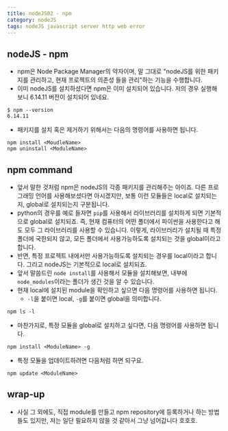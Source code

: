 ```yaml
---
title: nodeJS02 - npm
category: nodeJS
tags: nodeJS javascript server http web error
---
```


## nodeJS - npm

- npm은 Node Package Manager의 약자이며, 말 그대로 "nodeJS를 위한 패키지를 관리하고, 현재 프로젝트의 의존성 들을 관리"하는 기능을 수행합니다.
- 이미 nodeJS를 설치하셨다면 npm은 이미 설치되어 있습니다. 저의 경우 실행해 보니 6.14.11 버전이 설치되어 있네요.

```plaintext
$ npm --version
6.14.11
```

- 패키지를 설치 혹은 제거하기 위해서는 다음의 명령어를 사용하면 됩니다.

```plaintext
npm install <MoudleName>
npm uninstall <ModuleName>
```

## npm command

- 앞서 말한 것처럼 npm은 nodeJS의 각종 패키지를 관리해주는 아이죠. 다른 프로그래밍 언어를 사용해보셨다면 아시겠지만, 보통 이런 모듈들은 local로 설치되는지, global로 설치되는지 구분됩니다.
- python의 경우를 예로 들자면 `pip`를 사용해서 라이브러리를 설치하게 되면 기본적으로 global로 설치되죠. 즉, 현재 컴퓨터의 어떤 폴더에서 파이썬을 사용한다고 해도 모두 그 라이브러리를 사용할 수 있습니다. 이렇게, 라이브러리가 설치될 때 특정 폴더에 국한되지 않고, 모든 폴더에서 사용가능하도록 설치되는 것을 global이라고 합니다.
- 반면, 특정 프로젝트 내에서만 사용가능하도록 설치되는 경우를 local이라고 합니다. 그리고 nodeJS는 기본적으로 local로 설치되죠.
- 앞서 말씀드린 `node install`를 사용해서 모듈을 설치해보면, 내부에 `node_modules`이라는 폴더가 생긴 것을 알 수 있습니다.
- 현재 local에 설치된 module을 확인하고 싶으면 다음 명령어를 사용하면 됩니다.
  - `-l`을 붙이면 local, `-g`를 붙이면 global을 의미합니다.

```plaintext
npm ls -l
```

- 마찬가지로, 특정 모듈을 global로 설치하고 싶다면, 다음 명령어를 사용하면 됩니다.

```plaintext
npm install <ModuleName> -g
```

- 특정 모듈을 업데이트하려면 다음처럼 하면 되구요.

```plaintext
npm update <ModuleName>
```

## wrap-up

- 사실 그 외에도, 직접 module를 만들고 npm repository에 등록하거나 하는 방법들도 있지만, 저는 일단 필요하지 않을 것 같아서 그냥 넘어갑니다 호호호.
